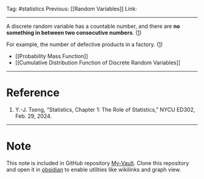 Tag: #statistics 
Previous: [[Random Variables]]
Link: 

---

A discrete random variable has a countable number, and there are **no something in between two consecutive numbers**. (<u>1</u>)

For example, the number of defective products in a factory. (<u>1</u>)

- [[Probability Mass Function]]
- [[Cumulative Distribution Function of Discrete Random Variables]]

---

# Reference

1. Y.-J. Tseng, “Statistics, Chapter 1: The Role of Statistics,” NYCU ED302, Feb. 29, 2024.

---

# Note

This note is included in GitHub repository [My-Vault](https://github.com/LittleD3092/My-Vault.git). Clone this repository and open it in [obsidian](https://obsidian.md/) to enable utilities like wikilinks and graph view.
